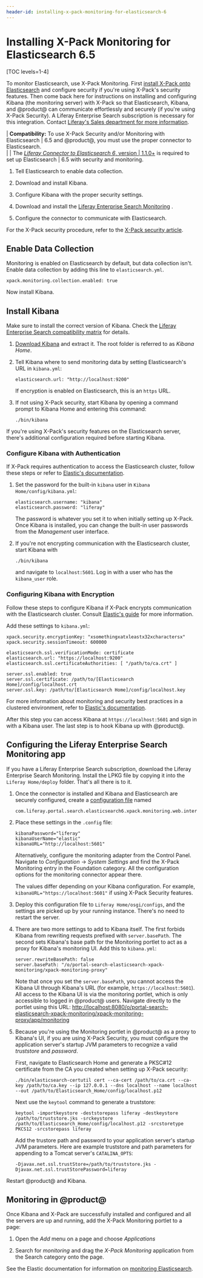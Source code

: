 ```yaml
---
header-id: installing-x-pack-monitoring-for-elasticsearch-6
---
```


# Installing X-Pack Monitoring for Elasticsearch 6.5

[TOC levels=1-4]

To monitor Elasticsearch, use X-Pack Monitoring. First 
[install X-Pack onto Elasticsearch](/docs/7-0/deploy/-/knowledge_base/d/securing-elasticsearch-6-with-x-pack)
and configure security if you're using X-Pack's security features. Then come
back here for instructions on installing and configuring Kibana (the monitoring
server) with X-Pack so that Elasticsearch, Kibana, and @product@ can
communicate effortlessly and securely (if you're using X-Pack Security). A
Liferay Enterprise Search subscription is necessary for this integration.
Contact 
[Liferay's Sales department for more information](https://www.liferay.com/contact-us#contact-sales).

| **Compatibility:** To use X-Pack Security and/or Monitoring with Elasticsearch
| 6.5 and @product@, you must use the proper connector to Elasticsearch.  
| 
| The [_Liferay Connector to Elasticsearch 6_, version
| 1.1.0+](https://customer.liferay.com/downloads?p_p_id=com_liferay_osb_customer_downloads_display_web_DownloadsDisplayPortlet&_com_liferay_osb_customer_downloads_display_web_DownloadsDisplayPortlet_productAssetCategoryId=118191013&_com_liferay_osb_customer_downloads_display_web_DownloadsDisplayPortlet_fileTypeAssetCategoryId=118191060) is required to set up Elasticsearch
| 6.5 with security and monitoring.

1.  Tell Elasticsearch to enable data collection.

2.  Download and install Kibana.

3.  Configure Kibana with the proper security settings.

4.  Download and install the 
    [Liferay Enterprise Search Monitoring](https://www.liferay.com/marketplace) 
   .

5.  Configure the connector to communicate with Elasticsearch.

For the X-Pack security procedure, refer to the 
[X-Pack security article](/docs/7-0/deploy/-/knowledge_base/d/securing-elasticsearch-6-with-x-pack).

## Enable Data Collection

Monitoring is enabled on Elasticsearch by default, but data collection isn't.
Enable data collection by adding this line to `elasticsearch.yml`.

    xpack.monitoring.collection.enabled: true

Now install Kibana.

## Install Kibana

Make sure to install the correct version of Kibana. Check the 
[Liferay Enterprise Search compatibility matrix](https://web.liferay.com/group/customer/dxp/support/compatibility-matrix/enterprise-search)
for details.

1.  [Download Kibana](https://www.elastic.co/downloads/kibana)
    and extract it. The root folder is referred to as *Kibana Home*.

2.  Tell Kibana where to send monitoring data by setting Elasticsearch's URL in
    `kibana.yml`:

        elasticsearch.url: "http://localhost:9200"

    If encryption is enabled on Elasticsearch, this is an `https` URL.

3.  If not using X-Pack security, start Kibana by opening a command prompt to 
    Kibana Home and entering this command:

        ./bin/kibana

If you're using X-Pack's security features on the Elasticsearch server, there's
additional configuration required before starting Kibana.

### Configure Kibana with Authentication

If X-Pack requires authentication to access the Elasticsearch cluster, follow
these steps or refer to 
[Elastic's documentation](https://www.elastic.co/guide/en/kibana/6.5/monitoring-xpack-kibana.html). 

1.  Set the password for the built-in `kibana` user in `Kibana
    Home/config/kibana.yml`:

        elasticsearch.username: "kibana"
        elasticsearch.password: "liferay"

    The password is whatever you set it to when initially setting up X-Pack.
    Once Kibana is installed, you can change the built-in user passwords from the
    *Management* user interface.

2.  If you're not encrypting communication with the Elasticsearch cluster, start
    Kibana with 

        ./bin/kibana

    and navigate to `localhost:5601`. Log in with a user who has the
    `kibana_user` role.

### Configuring Kibana with Encryption

Follow these steps to configure Kibana if X-Pack encrypts communication with the
Elasticsearch cluster. Consult 
[Elastic's guide](https://www.elastic.co/guide/en/kibana/6.2/using-kibana-with-security.html#using-kibana-with-security)
for more information.

Add these settings to `kibana.yml`:

    xpack.security.encryptionKey: "xsomethingxatxleastx32xcharactersx"
    xpack.security.sessionTimeout: 600000

    elasticsearch.ssl.verificationMode: certificate
    elasticsearch.url: "https://localhost:9200"
    elasticsearch.ssl.certificateAuthorities: [ "/path/to/ca.crt" ]

    server.ssl.enabled: true
    server.ssl.certificate: /path/to/[Elasticsearch Home]/config/localhost.crt
    server.ssl.key: /path/to/[Elasticsearch Home]/config/localhost.key

For more information about monitoring and security best practices in a clustered
environment, refer to 
[Elastic's documentation](https://www.elastic.co/guide/en/elasticsearch/reference/6.5/es-monitoring.html).

After this step you can access Kibana at `https://localhost:5601` and sign in
with a Kibana user. The last step is to hook Kibana up with @product@.

## Configuring the Liferay Enterprise Search Monitoring app

If you have a Liferay Enterprise Search subscription, download the Liferay
Enterprise Search Monitoring. Install the LPKG file by
copying it into the `Liferay Home/deploy` folder. That's all there is to it.

1.  Once the connector is installed and Kibana and Elasticsearch are securely
    configured, create a 
    [configuration file](/docs/7-0/user/-/knowledge_base/u/understanding-system-configuration-files)
    named

        com.liferay.portal.search.elasticsearch6.xpack.monitoring.web.internal.configuration.XPackMonitoringConfiguration.config

2.  Place these settings in the `.config` file:

        kibanaPassword="liferay"
        kibanaUserName="elastic"
        kibanaURL="http://localhost:5601"

    Alternatively, configure the monitoring adapter from the Control Panel.
    Navigate to *Configuration* &rarr; *System Settings* and find the X-Pack
    Monitoring entry in the Foundation category. All the configuration 
    options for the monitoring connector appear there.

    The values differ depending on your Kibana configuration. For example,
    `kibanaURL="https://localhost:5601"` if using X-Pack Security features.

3.  Deploy this configuration file to `Liferay Home/osgi/configs`, and the
    settings are picked up by your running instance. There's no need to restart
    the server.

4.  There are two more settings to add to Kibana itself. The first forbids 
    Kibana from rewriting requests prefixed with `server.basePath`. The second
    sets Kibana's base path for the Monitoring portlet to act as a proxy for
    Kibana's monitoring UI. Add this to `kibana.yml`:

        server.rewriteBasePath: false
        server.basePath: "/o/portal-search-elasticsearch-xpack-monitoring/xpack-monitoring-proxy"

    Note that once you set the `server.basePath`, you cannot access the Kibana
    UI through Kibana's URL (for example, `https://localhost:5601`). All access
    to the Kibana UI is via the monitoring portlet, which is only accessible to
    logged in @product@ users. Navigate directly to the portlet using this URL:
    [http://localhost:8080/o/portal-search-elasticsearch-xpack-monitoring/xpack-monitoring-proxy/app/monitoring](http://localhost:8080/o/portal-search-elasticsearch-xpack-monitoring/xpack-monitoring-proxy/app/monitoring)

5.  Because you're using the Monitoring portlet in @product@ as a proxy to
    Kibana's UI, if you are using X-Pack Security, you must configure the
    application server's startup JVM parameters to recognize a valid
    *truststore* and *password*.

    First, navigate to Elasticsearch Home and generate a PKSC#12 certificate
    from the CA you created when setting up X-Pack security:

        ./bin/elasticsearch-certutil cert --ca-cert /path/to/ca.crt --ca-key /path/to/ca.key --ip 127.0.0.1 --dns localhost --name localhost --out /path/to/Elasticsearch_Home/config/localhost.p12

    Next use the `keytool` command to generate a truststore:

        keytool -importkeystore -deststorepass liferay -destkeystore /path/to/truststore.jks -srckeystore /path/to/Elasticsearch_Home/config/localhost.p12 -srcstoretype PKCS12 -srcstorepass liferay

    Add the trustore path and password to your application server's startup JVM
    parameters. Here are example truststore and path parameters for appending to
    a Tomcat server's `CATALINA_OPTS`:

        -Djavax.net.ssl.trustStore=/path/to/truststore.jks -Djavax.net.ssl.trustStorePassword=liferay

Restart @product@ and Kibana.

## Monitoring in @product@

Once Kibana and X-Pack are successfully installed and configured and all the
servers are up and running, add the X-Pack Monitoring portlet to a page:

1.  Open the *Add* menu on a page and choose *Applications*

2.  Search for *monitoring* and drag the *X-Pack Monitoring* application from
    the Search category onto the page.

See the Elastic documentation for information on 
[monitoring Elasticsearch](https://www.elastic.co/guide/en/elasticsearch/reference/6.5/es-monitoring.html).



